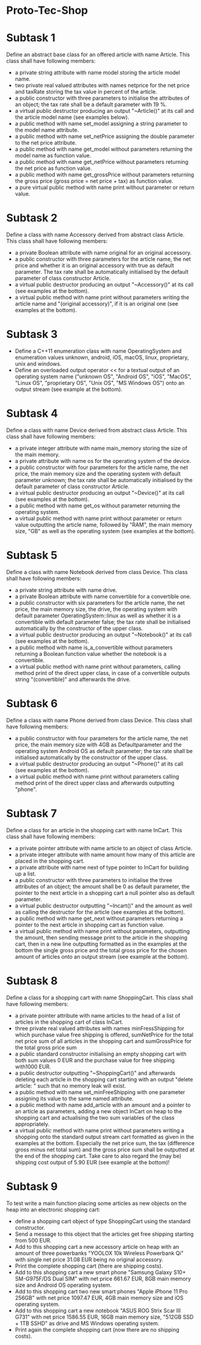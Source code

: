 # Proto-Tec-Shop

# Subtask 1
Define an abstract base class for an offered article with name Article. This class shall have following members:
* a private string attribute with name model storing the article model name.
* two private real valued attributes with names netprice for the net price and taxRate storing the tax value in percent of the article.
* a public constructor with three parameters to initialise the attributes of an object; the tax rate shall be a default parameter with 19 %.
* a virtual public destructor producing an output "~Article()" at its call and the article model name (see examples below).
* a public method with name set_model assigning a string parameter to the model name attribute.
* a public method with name set_netPrice assigning the double parameter to the net price attribute.
* a public method with name get_model without parameters returning the model name as function value.
* a public method with name get_netPrice without parameters returning the net price as function value.
* a public method with name get_grossPrice without parameters returning the gross price (gross price = net price + tax) as function value.
* a pure virtual public method with name print without parameter or return value.

# Subtask 2
Define a class with name Accessory derived from abstract class Article. This class shall have following members:
* a private Boolean attribute with name original for an original accessory.
* a public constructor with three parameters for the article name, the net price and whether it is an original accessory with true as default parameter. The tax rate shall be automatically initialised by the default parameter of class constructor Article.
* a virtual public destructor producing an output "~Accessory()" at its call (see examples at the bottom).
* a virtual public method with name print without parameters writing the article name and "(original accessory)", if it is an original one (see examples at the bottom).

# Subtask 3
* Define a C++11 enumeration class with name OperatingSystem and enumeration values unknown, android, iOS, macOS, linux, proprietary, unix and windows.
* Define an overloaded output operator << for a textual output of an operating system name ("unknown OS", "Android OS", "iOS", "MacOS", "Linux OS", "proprietary OS", "Unix OS", "MS Windows OS") onto an output stream (see example at the bottom).

# Subtask 4
Define a class with name Device derived from abstract class Article. This class shall have following members:
* a private integer attribute with name main_memory storing the size of the main memory.
* a private attribute with name os for the operating system of the device.
* a public constructor with four parameters for the article name, the net price, the main memory size and the operating system with default parameter unknown; the tax rate shall be automatically initialised by the default parameter of class constructor Article.
* a virtual public destructor producing an output "~Device()" at its call (see examples at the bottom).
* a public method with name get_os without parameter returning the operating system.
* a virtual public method with name print without parameter or return value outputting the article name, followed by "RAM", the main memory size, "GB" as well as the operating system (see examples at the bottom).

# Subtask 5
Define a class with name Notebook derived from class Device. This class shall have following members:
* a private string attribute with name drive.
* a private Boolean attribute with name convertible for a convertible one.
* a public constructor with six parameters for the article name, the net price, the main memory size, the drive, the operating system with default parameter OperatingSystem::linux as well as whether it is a convertible with default parameter false; the tax rate shall be initialised automatically by the constructor of the upper class.
* a virtual public destructor producing an output "~Notebook()" at its call (see examples at the bottom).
* a public method with name is_a_convertible without parameters returning a Boolean function value whether the notebook is a convertible.
* a virtual public method with name print without parameters, calling method print of the direct upper class, in case of a convertible outputs string "(convertible)" and afterwards the drive.

# Subtask 6
Define a class with name Phone derived from class Device. This class shall have following members:
* a public constructor with four parameters for the article name, the net price, the main memory size with 4GB as Defaultparameter and the operating system Android OS as default parameter; the tax rate shall be initialised automatically by the constructor of the upper class.
* a virtual public destructor producing an output "~Phone()" at its call (see examples at the bottom).
* a virtual public method with name print without parameters calling method print of the direct upper class and afterwards outputting "phone".

# Subtask 7
Define a class for an article in the shopping cart with name InCart. This class shall have following members:
* a private pointer attribute with name article to an object of class Article.
* a private integer attribute with name amount how many of this article are placed in the shopping cart.
* a private attribute with name next of type pointer to InCart for building up a list.
* a public constructor with three parameters to initialise the three attributes of an object; the amount shall be 0 as default parameter, the pointer to the next article in a shopping cart a null pointer also as default parameter.
* a virtual public destructor outputting "~Incart()" and the amount as well as calling the destructor for the article (see examples at the bottom).
* a public method with name get_next without parameters returning a pointer to the next article in shopping cart as function value.
* a virtual public method with name print without parameters, outputting the amount, then sending message print to the article in the shopping cart, then in a new line outputting formatted as in the examples at the bottom the single gross price and the total gross price for the chosen amount of articles onto an output stream (see example at the bottom).

# Subtask 8
Define a class for a shopping cart with name ShoppingCart. This class shall have following members:
* a private pointer attribute with name articles to the head of a list of articles in the shopping cart of class InCart.
* three private real valued attributes with names minFressShipping for which purchase value free shipping is offered, sumNetPrice for the total net price sum of all articles in the shopping cart and sumGrossPrice for the total gross price sum
* a public standard constructor initialising an empty shopping cart with both sum values 0 EUR and the purchase value for free shipping with1000 EUR.
* a public destructor outputting "~ShoppingCart()" and afterwards deleting each article in the shopping cart starting with an output "delete article: " such that no memory leak will exist.
* a public method with name set_minFreeShipping with one parameter assigning its value to the same named attribute.
* a public method with name add_article with an amount and a pointer to an article as parameters, adding a new object InCart on heap to the shopping cart and actualising the two sum variables of the class appropriately.
* a virtual public method with name print without parameters writing a shopping onto the standard output stream cart formatted as given in the examples at the bottom. Especially the net price sum, the tax (difference gross minus net total sum) and the gross price sum shall be outputted at the end of the shopping cart. Take care to also regard the (may be) shipping cost output of 5.90 EUR (see example at the bottom)!


# Subtask 9
To test write a main function placing some articles as new objects on the heap into an electronic shopping cart:
* define a shopping cart object of type ShoppingCart using the standard constructor.
* Send a message to this object that the articles get free shipping starting from 500 EUR.
* Add to this shopping cart a new accessory article on heap with an amount of three powerbanks "YOOLOX 10k Wireless Powerbank Qi" with single net price 31.08 EUR being no original accessory.
* Print the complete shopping cart (there are shipping costs).
* Add to this shopping cart a new smart phone "Samsung Galaxy S10+ SM-G975F/DS Dual SIM" with net price 661.67 EUR, 8GB main memory size and Android OS operating system.
* Add to this shopping cart two new smart phones "Apple iPhone 11 Pro 256GB" with net price 1097.47 EUR, 4GB main memory size and iOS operating system.
* Add to this shopping cart a new notebook "ASUS ROG Strix Scar III G731" with net price 1586.55 EUR, 16GB main memory size,  "512GB SSD + 1TB SSHD" as drive and MS Windows operating system.
* Print again the complete shopping cart (now there are no shipping costs).

